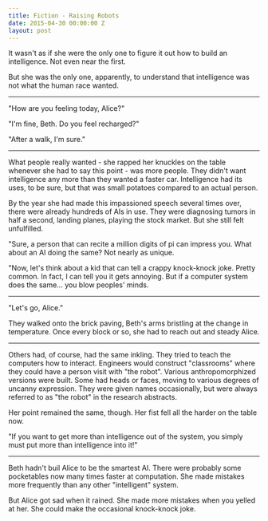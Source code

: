 ```yaml
---
title: Fiction - Raising Robots
date: 2015-04-30 00:00:00 Z
layout: post
---
```


It wasn't as if she were the only one to figure it out how to build an intelligence. Not even near the first.

But she was the only one, apparently, to understand that intelligence was not what the human race wanted.

------

"How are you feeling today, Alice?"

"I'm fine, Beth. Do you feel recharged?"

"After a walk, I'm sure."

------

What people really wanted - she rapped her knuckles on the table whenever she had to say this point - was more people. They didn't want intelligence any more than they wanted a faster car. Intelligence had its uses, to be sure, but that was small potatoes compared to an actual person.

By the year she had made this impassioned speech several times over, there were already hundreds of AIs in use. They were diagnosing tumors in half a second, landing planes, playing the stock market. But she still felt unfulfilled. 

"Sure, a person that can recite a million digits of pi can impress you. What about an AI doing the same? Not nearly as unique.

"Now, let's think about a kid that can tell a crappy knock-knock joke. Pretty common. In fact, I can tell you it gets annoying. But if a computer system does the same... you blow peoples' minds.

------

"Let's go, Alice."

They walked onto the brick paving, Beth's arms bristling at the change in temperature. Once every block or so, she had to reach out and steady Alice. 

------

Others had, of course, had the same inkling. They tried to teach the computers how to interact. Engineers would construct "classrooms" where they could have a person visit with "the robot". Various anthropomorphized versions were built. Some had heads or faces, moving to various degrees of uncanny expression. They were given names occasionally, but were always referred to as "the robot" in the research abstracts.

Her point remained the same, though. Her fist fell all the harder on the table now. 

"If you want to get more than intelligence out of the system, you simply must put more than intelligence into it!"

------

Beth hadn't buil Alice to be the smartest AI. There were probably some pocketables now many times faster at computation. She made mistakes more frequently than any other "intelligent" system.

But Alice got sad when it rained. She made more mistakes when you yelled at her. She could make the occasional knock-knock joke. 
